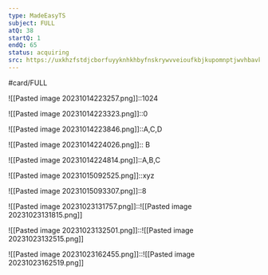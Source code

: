 ```yaml
---
type: MadeEasyTS
subject: FULL
atQ: 38
startQ: 1
endQ: 65
status: acquiring
src: https://uxkhzfstdjcborfuyyknhkhbyfnskrywvveioufkbjkupomnptjwvhbavkysuhi.vercel.app/me/test.html?pageName=timeManagementReport&testid=5187&t=a&testType=2&data=eyJuYW1lIjoiQmFzaWMgTGV2ZWwgRnVsbCBTeWxsYWJ1cyBUZXN0IC0xIChHQVRFIDIwMjMpIn0=
---
```

#card/FULL

![[Pasted image 20231014223257.png]]::1024

![[Pasted image 20231014223323.png]]::0

![[Pasted image 20231014223846.png]]::A,C,D <!--SR:!2023-12-10,8,218-->

![[Pasted image 20231014224026.png]]:: B

![[Pasted image 20231014224814.png]]::A,B,C

![[Pasted image 20231015092525.png]]::xyz

![[Pasted image 20231015093307.png]]::8

![[Pasted image 20231023131757.png]]::![[Pasted image 20231023131815.png]] <!--SR:!2023-11-13,15,290-->


![[Pasted image 20231023132501.png]]::![[Pasted image 20231023132515.png]] <!--SR:!2024-01-01,51,310-->

![[Pasted image 20231023162455.png]]::![[Pasted image 20231023162519.png]] <!--SR:!2023-11-14,16,290-->



